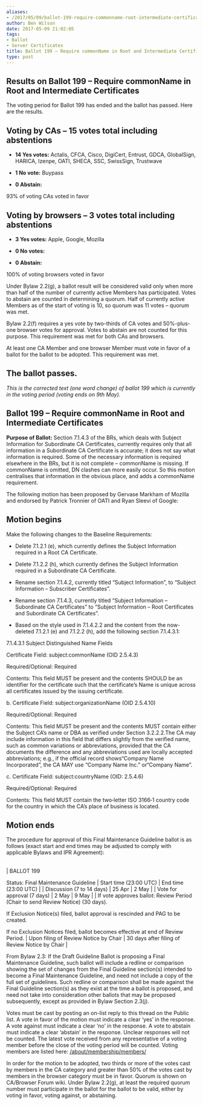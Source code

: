 ```yaml
---
aliases:
- /2017/05/09/ballot-199-require-commonname-root-intermediate-certificates/
author: Ben Wilson
date: 2017-05-09 21:02:05
tags:
- Ballot
- Server Certificates
title: Ballot 199 – Require commonName in Root and Intermediate Certificates
type: post
---
```


## Results on Ballot 199 – Require commonName in Root and Intermediate Certificates

The voting period for Ballot 199 has ended and the ballot has passed. Here are the results.

## Voting by CAs – 15 votes total including abstentions

- **14 Yes votes:** Actalis, CFCA, Cisco, DigiCert, Entrust, GDCA, GlobalSign, HARICA, Izenpe, OATI, SHECA, SSC, SwissSign, Trustwave

- **1 No vote:** Buypass

- **0 Abstain:**

93% of voting CAs voted in favor

## Voting by browsers – 3 votes total including abstentions

- **3 Yes votes:** Apple, Google, Mozilla

- **0 No votes:**

- **0 Abstain:**

100% of voting browsers voted in favor

Under Bylaw 2.2(g), a ballot result will be considered valid only when more than half of the number of currently active Members has participated. Votes to abstain are counted in determining a quorum. Half of currently active Members as of the start of voting is 10, so quorum was 11 votes – quorum was met.

Bylaw 2.2(f) requires a yes vote by two-thirds of CA votes and 50%-plus-one browser votes for approval. Votes to abstain are not counted for this purpose. This requirement was met for both CAs and browsers.

At least one CA Member and one browser Member must vote in favor of a ballot for the ballot to be adopted. This requirement was met.

## The ballot passes.

_This is the corrected text (one word change) of ballot 199 which is currently in the voting period (voting ends on 9th May)._

## Ballot 199 – Require commonName in Root and Intermediate Certificates

**Purpose of Ballot:** Section 7.1.4.3 of the BRs, which deals with Subject Information for Subordinate CA Certificates, currently requires only that all information in a Subordinate CA Certificate is accurate; it does not say what information is required. Some of the necessary information is required elsewhere in the BRs, but it is not complete – commonName is missing. If commonName is omitted, DN clashes can more easily occur. So this motion centralises that information in the obvious place, and adds a commonName requirement.

The following motion has been proposed by Gervase Markham of Mozilla and endorsed by Patrick Tronnier of OATI and Ryan Sleevi of Google:

## Motion begins

Make the following changes to the Baseline Requirements:

- Delete 7.1.2.1 (e), which currently defines the Subject Information required in a Root CA Certificate.

- Delete 7.1.2.2 (h), which currently defines the Subject Information required in a Subordinate CA Certificate.

- Rename section 7.1.4.2, currently titled “Subject Information”, to “Subject Information – Subscriber Certificates”.

- Rename section 7.1.4.3, currently titled “Subject Information – Subordinate CA Certificates” to “Subject Information – Root Certificates and Subordinate CA Certificates”.

- Based on the style used in 7.1.4.2.2 and the content from the now-deleted 7.1.2.1 (e) and 7.1.2.2 (h), add the following section 7.1.4.3.1:

7.1.4.3.1 Subject Distinguished Name Fields

Certificate Field: subject:commonName (OID 2.5.4.3)

Required/Optional: Required

Contents: This field MUST be present and the contents SHOULD be an identifier for the certificate such that the certificate’s Name is unique across all certificates issued by the issuing certificate.

b. Certificate Field: subject:organizationName (OID 2.5.4.10)

Required/Optional: Required

Contents: This field MUST be present and the contents MUST contain either the Subject CA’s name or DBA as verified under Section 3.2.2.2.The CA may include information in this field that differs slightly from the verified name, such as common variations or abbreviations, provided that the CA documents the difference and any abbreviations used are locally accepted abbreviations; e.g., if the official record shows“Company Name Incorporated”, the CA MAY use “Company Name Inc.” or“Company Name”.

c. Certificate Field: subject:countryName (OID: 2.5.4.6)

Required/Optional: Required

Contents: This field MUST contain the two‐letter ISO 3166‐1 country code for the country in which the CA’s place of business is located.

## Motion ends

The procedure for approval of this Final Maintenance Guideline ballot is as follows (exact start and end times may be adjusted to comply with applicable Bylaws and IPR Agreement):

| | | |
| --- | --- | --- |
|
BALLOT 199

Status: Final Maintenance Guideline |
Start time (23:00 UTC)
|
End time (23:00 UTC)
|
|
Discussion (7 to 14 days)
|
25 Apr
|
2 May
|
|
Vote for approval (7 days)
|
2 May
|
9 May
|
|
If vote approves ballot: Review Period (Chair to send Review Notice) (30 days).

If Exclusion Notice(s) filed, ballot approval is rescinded and PAG to be created.

If no Exclusion Notices filed, ballot becomes effective at end of Review Period. |
Upon filing of Review Notice by Chair
|
30 days after filing of Review Notice by Chair
|

From Bylaw 2.3: If the Draft Guideline Ballot is proposing a Final Maintenance Guideline, such ballot will include a redline or comparison showing the set of changes from the Final Guideline section(s) intended to become a Final Maintenance Guideline, and need not include a copy of the full set of guidelines. Such redline or comparison shall be made against the Final Guideline section(s) as they exist at the time a ballot is proposed, and need not take into consideration other ballots that may be proposed subsequently, except as provided in Bylaw Section 2.3(j).

Votes must be cast by posting an on-list reply to this thread on the Public list. A vote in favor of the motion must indicate a clear ‘yes’ in the response. A vote against must indicate a clear ‘no’ in the response. A vote to abstain must indicate a clear ‘abstain’ in the response. Unclear responses will not be counted. The latest vote received from any representative of a voting member before the close of the voting period will be counted. Voting members are listed here: [/about/membership/members/](/about/membership/members/)

In order for the motion to be adopted, two thirds or more of the votes cast by members in the CA category and greater than 50% of the votes cast by members in the browser category must be in favor. Quorum is shown on CA/Browser Forum wiki. Under Bylaw 2.2(g), at least the required quorum number must participate in the ballot for the ballot to be valid, either by voting in favor, voting against, or abstaining.
